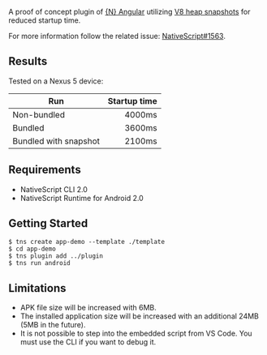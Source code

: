 A proof of concept plugin of [{N} Angular](https://github.com/NativeScript/nativescript-angular) utilizing [V8 heap snapshots](http://v8project.blogspot.bg/2015/09/custom-startup-snapshots.html) for reduced startup time.

For more information follow the related issue: [NativeScript#1563](https://github.com/NativeScript/NativeScript/issues/1563).

## Results
Tested on a Nexus 5 device:

| Run                   | Startup time |
| --------------------- | -----------: |
| Non-bundled           |       4000ms |
| Bundled               |       3600ms |
| Bundled with snapshot |       2100ms |

## Requirements
* NativeScript CLI 2.0
* NativeScript Runtime for Android 2.0

## Getting Started
```shell
$ tns create app-demo --template ./template
$ cd app-demo
$ tns plugin add ../plugin
$ tns run android
```

## Limitations
* APK file size will be increased with 6MB.
* The installed application size will be increased with an additional 24MB (5MB in the future).
* It is not possible to step into the embedded script from VS Code. You must use the CLI if you want to debug it.
